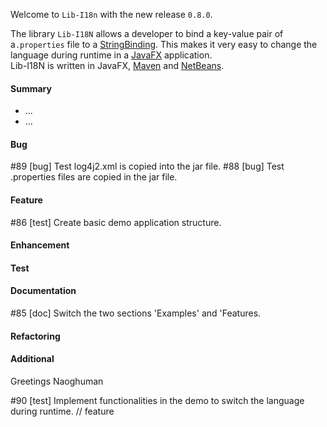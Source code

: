 Welcome to `Lib-I18n` with the new release `0.8.0`.

The library `Lib-I18N` allows a developer to bind a key-value pair of a`.properties` 
file to a [StringBinding]. This makes it very easy to change the language during 
runtime in a [JavaFX] application.  
Lib-I18N is written in JavaFX, [Maven] and [NetBeans].



#### Summary
* ...
* ...



#### Bug
#89 [bug] Test log4j2.xml is copied into the jar file.
#88 [bug] Test .properties files are copied in the jar file.



#### Feature
#86 [test] Create basic demo application structure.



#### Enhancement



#### Test



#### Documentation
#85 [doc] Switch the two sections 'Examples' and 'Features.



#### Refactoring



#### Additional



Greetings
Naoghuman



[//]: # (Issues which will be integrated in this release)
#90 [test] Implement functionalities in the demo to switch the language during runtime. // feature



[//]: # (Links)
[JavaFX]:http://docs.oracle.com/javase/8/javase-clienttechnologies.htm
[Maven]:http://maven.apache.org/
[NetBeans]:https://netbeans.org/
[StringBinding]:https://docs.oracle.com/javase/8/javafx/api/javafx/beans/binding/StringBinding.html
